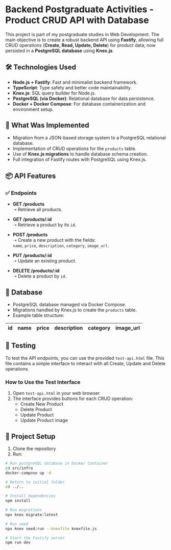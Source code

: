 # Backend Postgraduate Activities - Product CRUD API with Database

This project is part of my postgraduate studies in Web Development. The main objective is to create a robust backend API using **Fastify**, allowing full CRUD operations (**Create, Read, Update, Delete**) for product data, now persisted in a **PostgreSQL database** using **Knex.js**.

## 🛠 Technologies Used

- **Node.js + Fastify**: Fast and minimalist backend framework.
- **TypeScript**: Type safety and better code maintainability.
- **Knex.js**: SQL query builder for Node.js.
- **PostgreSQL (via Docker)**: Relational database for data persistence.
- **Docker + Docker Compose**: For database containerization and environment setup.

## 🚀 What Was Implemented

- Migration from a JSON-based storage system to a PostgreSQL relational database.
- Implementation of CRUD operations for the `products` table.
- Use of **Knex.js migrations** to handle database schema creation.
- Full integration of Fastify routes with PostgreSQL using Knex.js.

## 📦 API Features

### ✅ Endpoints

- **GET /products**  
  ➝ Retrieve all products.

- **GET /products/:id**  
  ➝ Retrieve a product by its `id`.

- **POST /products**  
  ➝ Create a new product with the fields:  
  `name`, `price`, `description`, `category`, `image_url`.

- **PUT /products/:id**  
  ➝ Update an existing product.

- **DELETE /products/:id**  
  ➝ Delete a product by `id`.

## 🧠 Database

- PostgreSQL database managed via Docker Compose.
- Migrations handled by Knex.js to create the `products` table.
- Example table structure:

| id  | name  | price | description | category | image_url |
|-----|-------|-------|-------------|----------|------------|

## 🧪 Testing

To test the API endpoints, you can use the provided `test-api.html` file. This file contains a simple interface to interact with all Create, Update and Delete operations.

### How to Use the Test Interface

1. Open `test-api.html` in your web browser
2. The interface provides buttons for each CRUD operation:
   - Create New Product
   - Delete Product
   - Update Product
   - Update Product image

## 🚀 Project Setup

1. Clone the repository
2. Run:
```bash
# Run postgreSQL database in Docker Container
cd src/infra
docker-compose up -d

# Return to initial folder
cd ../..

# Install dependencies
npm install

# Run migrations
npx knex migrate:latest

# Run seed
npx knex seed:run --knexfile knexfile.js

# Start the Fastify server
npm run dev